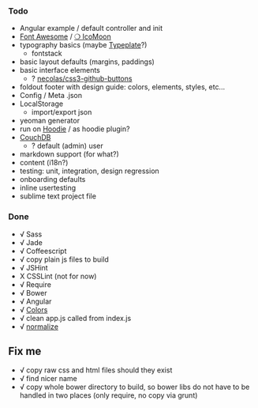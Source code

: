 ### Todo

- Angular example / default controller and init
- [Font Awesome](http://fontawesome.io/) / [❍ IcoMoon](http://icomoon.io/)
- typography basics (maybe [Typeplate](http://typeplate.com/)?)
    - fontstack
- basic layout defaults (margins, paddings)
- basic interface elements
    - ? [necolas/css3-github-buttons](https://github.com/necolas/css3-github-buttons)
- foldout footer with design guide: colors, elements, styles, etc...
- Config / Meta .json
- LocalStorage
    - import/export json
- yeoman generator
- run on [Hoodie](http://hood.ie/) / as hoodie plugin?
- [CouchDB](https://couchdb.apache.org/)
    - ? default (admin) user
- markdown support (for what?)
- content (i18n?)
- testing: unit, integration, design regression
- onboarding defaults
- inline usertesting
- sublime text project file


### Done

- √ Sass
- √ Jade
- √ Coffeescript
- √ copy plain js files to build
- √ JSHint
- X CSSLint (not for now)
- √ Require
- √ Bower
- √ Angular
- √ [Colors](http://clrs.cc/)
- √ clean app.js called from index.js
- √ [normalize](http://necolas.github.io/normalize.css/)

## Fix me

- √ copy raw css and html files should they exist
- √ find nicer name
- √ copy whole bower directory to build, so bower libs do not have to be handled in two places (only require, no copy via grunt)
